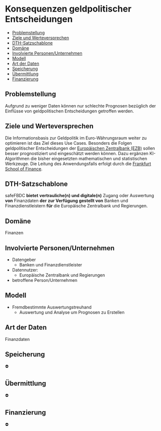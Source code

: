 # Konsequenzen geldpolitischer Entscheidungen

-   [Problemstellung](#problemstellung)
-   [Ziele und Werteversprechen](#ziele)
-   [DTH-Satzschablone](#schablone)
-   [Domäne](#domaene)
-   [Involvierte Personen/Unternehmen](#involv)
-   [Modell](#modell)
-   [Art der Daten](#daten)
-   [Speicherung](#speicherung)
-   [Übermittlung](#uebermittlung)
-   [Finanzierung](#finanzierung)

<a name="problemstellung"></a>
## Problemstellung

Aufgrund zu weniger Daten können nur schlechte Prognosen bezüglich der Einflüsse von geldpolitischen Entscheidungen getroffen werden.

<a name="ziele"></a>
## Ziele und Werteversprechen

Die Informationsbasis zur Geldpolitik im Euro-Währungsraum weiter zu optimieren ist das Ziel dieses Use Cases. Besonders die Folgen geldpolitischer Entscheidungen der  [Europäischen Zentralbank (EZB)](https://www.ecb.europa.eu/ecb/html/index.de.html)  sollen besser prognostiziert und eingeschätzt werden können. Dazu ergänzen KI-Algorithmen die bisher eingesetzten mathematischen und statistischen Werkzeuge. Die Leitung des Anwendungsfalls erfolgt durch die  [Frankfurt School of Finance](https://www.frankfurt-school.de/home).

<a name="schablone"></a>
## DTH-Satzschablone

safeFBDC **bietet** **vertrauliche(n) und digitale(n)** Zugang oder Auswertung  **von**  Finanzdaten  **der** <Betroffenen Personen oder Unternehmen>  **zur Verfügung gestellt von**  Banken und Finanzdienstleistern  **für** die Europäische Zentralbank und Regierungen.

<a name="domaene"></a>
## Domäne

Finanzen

<a name="involv"></a>
## Involvierte Personen/Unternehmen

-   Datengeber
    -   Banken und Finanzdienstleister
-   Datennutzer:
    -   Europäische Zentralbank und Regierungen
-   betroffene Person/Unternehmen

<a name="modell"></a>
## Modell

-   Fremdbestimmte Auswertungstreuhand
    -   Auswertung und Analyse um Prognosen zu Erstellen

<a name="daten"></a>
## Art der Daten

Finanzdaten

<a name="speicherung"></a>
## Speicherung

:no_entry:

<a name="uebermittlung"></a>
## Übermittlung

:no_entry:

<a name="finanzierung"></a>
## Finanzierung

:no_entry: